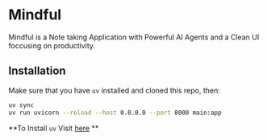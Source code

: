 # Mindful
Mindful is a Note taking Application with Powerful AI Agents and a Clean UI foccusing on productivity.

## Installation
Make sure that you have `uv` installed and cloned this repo, then:

```bash
uv sync
uv run uvicorn --reload --host 0.0.0.0 --port 8000 main:app
```

**To Install `uv` Visit [here](https://github.com/astral-sh/uv) **
